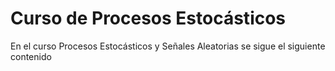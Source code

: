 # Curso de Procesos Estocásticos
En el curso Procesos Estocásticos y Señales Aleatorias se sigue el siguiente contenido

